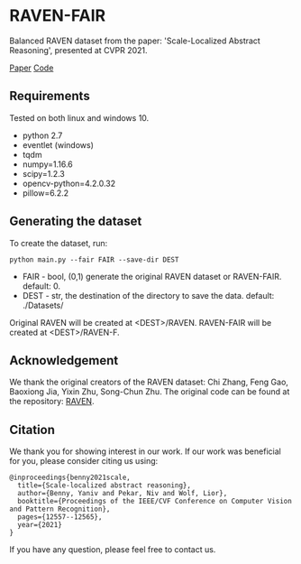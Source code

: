 # RAVEN-FAIR
Balanced RAVEN dataset from the paper: 'Scale-Localized Abstract Reasoning', presented at CVPR 2021.

[Paper](https://github.com/yanivbenny/MRNet) [Code](https://github.com/yanivbenny/MRNet)

## Requirements
Tested on both linux and windows 10.
* python 2.7
* eventlet (windows)
* tqdm
* numpy=1.16.6
* scipy=1.2.3
* opencv-python=4.2.0.32
* pillow=6.2.2


## Generating the dataset
To create the dataset, run:
```
python main.py --fair FAIR --save-dir DEST
```
* FAIR - bool, (0,1) generate the original RAVEN dataset or RAVEN-FAIR. default: 0.
* DEST - str, the destination of the directory to save the data. default: ./Datasets/

Original RAVEN will be created at \<DEST\>/RAVEN.
RAVEN-FAIR will be created at \<DEST\>/RAVEN-F. 


## Acknowledgement
We thank the original creators of the RAVEN dataset:
Chi Zhang, Feng Gao, Baoxiong Jia, Yixin Zhu, Song-Chun Zhu.
The original code can be found at the repository: [RAVEN](https://github.com/WellyZhang/RAVEN).


## Citation
We thank you for showing interest in our work. 
If our work was beneficial for you, please consider citing us using:

```
@inproceedings{benny2021scale,
  title={Scale-localized abstract reasoning},
  author={Benny, Yaniv and Pekar, Niv and Wolf, Lior},
  booktitle={Proceedings of the IEEE/CVF Conference on Computer Vision and Pattern Recognition},
  pages={12557--12565},
  year={2021}
}
```

If you have any question, please feel free to contact us.
